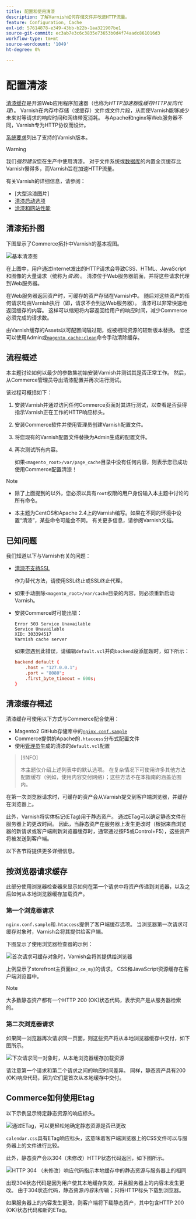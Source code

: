 ```yaml
---
title: 配置和使用清漆
description: 了解Varnish如何存储文件并改进HTTP流量。
feature: Configuration, Cache
exl-id: 57614878-e349-43bb-b22b-1aa321907be1
source-git-commit: ec3ab7e3c6c3835e73653b0d4f74aadc861016d3
workflow-type: tm+mt
source-wordcount: '1049'
ht-degree: 0%

---
```


# 配置清漆

[清漆缓存]是开源Web应用程序加速器（也称为&#x200B;_HTTP加速器_&#x200B;或&#x200B;_缓存HTTP反向代理_）。 Varnish在内存中存储（或缓存）文件或文件片段，从而使Varnish能够减少未来对等请求的响应时间和网络带宽消耗。 与Apache和nginx等Web服务器不同，Varnish专为HTTP协议而设计。

[系统要求](../../installation/system-requirements.md)列出了支持的Varnish版本。

>[!WARNING]
>
>我们&#x200B;_强烈建议_&#x200B;您在生产中使用清漆。 对于文件系统或[数据库](https://developer.adobe.com/commerce/php/development/cache/partial/database-caching/)的内置全页缓存比Varnish慢得多，而Varnish旨在加速HTTP流量。

有关Varnish的详细信息，请参阅：

- [大型涂漆图片]
- [清漆启动选项]
- [涂漆和网站性能]

## 清漆拓扑图

下图显示了Commerce拓扑中Varnish的基本视图。

![基本清漆图](../../assets/configuration/varnish-basic.png)

在上图中，用户通过Internet发出的HTTP请求会导致CSS、HTML、JavaScript和图像的大量请求（统称为&#x200B;_资源_）。 清漆位于Web服务器前面，并将这些请求代理到Web服务器。

在Web服务器返回资产时，可缓存的资产存储在Varnish中。 随后对这些资产的任何请求均由Varnish执行（即，请求不会到达Web服务器）。 清漆可以非常快速地返回缓存的内容。 这样可以缩短将内容返回给用户的响应时间，减少Commerce必须完成的请求数。

由Varnish缓存的Assets以可配置间隔过期，或被相同资源的较新版本替换。 您还可以使用Admin或[`magento cache:clean`](../cli/manage-cache.md#clean-and-flush-cache-types)命令手动清除缓存。

## 流程概述

本主题讨论如何以最少的参数集初始安装Varnish并测试其是否正常工作。 然后，从Commerce管理员导出清漆配置并再次进行测试。

该过程可概括如下：

1. 安装Varnish并通过访问任何Commerce页面对其进行测试，以查看是否获得指示Varnish正在工作的HTTP响应标头。
1. 安装Commerce软件并使用管理员创建Varnish配置文件。
1. 将您现有的Varnish配置文件替换为Admin生成的配置文件。
1. 再次测试所有内容。

   如果`<magento_root>/var/page_cache`目录中没有任何内容，则表示您已成功使用Commerce配置清漆！

>[!NOTE]
>
>- 除了上面提到的以外，您必须以具有`root`权限的用户身份输入本主题中讨论的所有命令。
>
>- 本主题为CentOS和Apache 2.4上的Varnish编写。如果在不同的环境中设置“清漆”，某些命令可能会不同。 有关更多信息，请参阅Varnish文档。

## 已知问题

我们知道以下与Varnish有关的问题：

- [清漆不支持SSL]

  作为替代方法，请使用SSL终止或SSL终止代理。

- 如果手动删除`<magento_root>/var/cache`目录的内容，则必须重新启动Varnish。

- 安装Commerce时可能出错：

  ```terminal
  Error 503 Service Unavailable
  Service Unavailable
  XID: 303394517
  Varnish cache server
  ```

  如果您遇到此错误，请编辑`default.vcl`并向`backend`段添加超时，如下所示：

  ```conf
  backend default {
      .host = "127.0.0.1";
      .port = "8080";
      .first_byte_timeout = 600s;
  }
  ```

## 清漆缓存概述

清漆缓存可使用以下方式与Commerce配合使用：

- Magento2 GitHub存储库中的[`nginx.conf.sample`](https://github.com/magento/magento2/blob/2.4/nginx.conf.sample)
- Commerce提供的Apache的`.htaccess`分布式配置文件
- 使用[管理员](../cache/configure-varnish-commerce.md)生成的清漆的`default.vcl`配置

>[!INFO]
>
>本主题仅介绍上述列表中的默认选项。 在复杂情况下可使用许多其他方法配置缓存（例如，使用内容交付网络）；这些方法不在本指南的涵盖范围内。

在第一次浏览器请求时，可缓存的资产会从Varnish提交到客户端浏览器，并缓存在浏览器上。

此外，Varnish将实体标记(ETag)用于静态资产。 通过ETag可以确定静态文件在服务器上的更改时间。 因此，当静态资产在服务器上发生更改时（根据来自浏览器的新请求或客户端刷新浏览器缓存时，通常通过按F5或Control+F5），这些资产将被发送到客户端。

以下各节将提供更多详细信息。

## 按浏览器请求缓存

此部分使用浏览器检查器来显示如何在第一个请求中将资产传递到浏览器，以及之后如何从本地浏览器缓存加载资产。

### 第一个浏览器请求

`nginx.conf.sample`和`.htaccess`提供了客户端缓存选项。 当浏览器第一次请求可缓存对象时，Varnish会将其提供给客户端。

下图显示了使用浏览器检查器的示例：

![首次请求可缓存对象时，Varnish会将其提供给浏览器](../../assets/configuration/varnish-apache-first-visit.png)

上例显示了storefront主页面(`m2_ce_my`)的请求。 CSS和JavaScript资源缓存在客户端浏览器中。

>[!NOTE]
>
>大多数静态资产都有一个HTTP 200 (OK)状态代码，表示资产是从服务器检索的。

### 第二次浏览器请求

如果同一浏览器再次请求同一页面，则这些资产将从本地浏览器缓存中交付，如下图所示。

![下次请求同一对象时，从本地浏览器缓存加载资源](../../assets/configuration/varnish-apache-second-visit.png)

请注意第一个请求和第二个请求之间的响应时间差异。 同样，静态资产具有200 (OK)响应代码，因为它们是首次从本地缓存中交付。

## Commerce如何使用Etag

以下示例显示特定静态资源的响应标头。

![通过ETag，可以更轻松地确定静态资源是否已更改](../../assets/configuration/varnish-etag.png)

`calendar.css`具有ETag响应标头，这意味着客户端浏览器上的CSS文件可以与服务器上的文件进行比较。

此外，静态资产会以304（未修改）HTTP状态代码返回，如下图所示。

![HTTP 304 （未修改）响应代码指示本地缓存中的静态资源与服务器上的相同](../../assets/configuration/varnish-304.png)

出现304状态代码是因为用户使其本地缓存失效，并且服务器上的内容未发生更改。 由于304状态代码，静态资源&#x200B;_内容_&#x200B;未传输；只将HTTP标头下载到浏览器。

如果服务器上的内容发生更改，则客户端将下载静态资产，其中包含HTTP 200 (OK)状态代码和新的ETag。

<!-- Link Definitions -->

[亮光的大图片]: https://www.varnish-cache.org/docs/trunk/users-guide/intro.html
[清漆缓存]: https://varnish-cache.org
[清漆启动选项]: https://www.varnish-cache.org/docs/trunk/reference/varnishd.html#ref-varnishd-options
[涂漆和网站性能]: https://www.varnish-cache.org/docs/trunk/users-guide/performance.html#users-performance
[清漆不支持SSL]: https://www.varnish-cache.org/docs/3.0/phk/ssl.html

